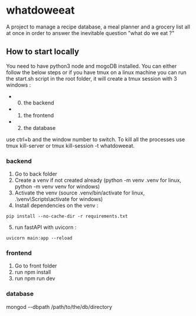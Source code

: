 # whatdoweeat
A project to manage a recipe database, a meal planner and a grocery list all at once in order to answer the inevitable question "what do we eat ?"

## How to start locally

You need to have python3 node and mogoDB installed. You can either follow the below steps or if you have tmux on a linux machine you can run the start.sh script in the root folder, it will create a tmux session with 3 windows :

- 0. the backend
- 1. the frontend
- 2. the database

use ctrl+b and the window number to switch. To kill all the processes use tmux kill-server or tmux kill-session -t whatdoweeat.


### backend

1. Go to back folder
2. Create a venv if not created already (python -m venv .venv for linux, python -m venv venv for windows)
3. Activate the venv (source .venv/bin/activate for linux, .\venv\Scripts\activate for windows)
4. Install dependencies on the venv :
```
pip install --no-cache-dir -r requirements.txt
```
5. run fastAPI with uvicorn : 
```
uvicorn main:app --reload
```

### frontend

1. Go to front folder
2. run npm install
3. run npm run dev

### database

mongod --dbpath /path/to/the/db/directory




